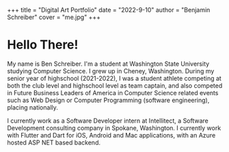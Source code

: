 +++
title = "Digital Art Portfolio"
date = "2022-9-10"
author = "Benjamin Schreiber"
cover = "me.jpg"
+++

# Hello There!

My name is Ben Schreiber. I'm a student at Washington State University studying Computer Science. I grew up in Cheney, Washington. During my senior year of highschool (2021-2022), I was a student athlete competing at both the club level and highschool level as team captain, and also competed in Future Business Leaders of America in Computer Science related events such as Web Design or Computer Programming (software engineering), placing nationally. 

I currently work as a Software Developer intern at Intellitect, a Software Development consulting company in Spokane, Washington. I currently work with Flutter and Dart for iOS, Android and Mac applications, with an Azure hosted ASP NET based backend.